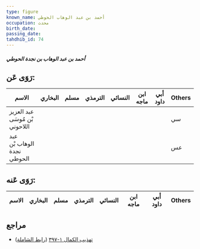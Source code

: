```yaml
---
type: figure
known_name: أحمد بن عبد الوهاب الحوطي
occupation: محدث
birth_date:
passing_date:
tahdhib_id: 74
---
```

##### أحمد بن عبد الوهاب بن نجدة الحوطي

## رَوَى عَن:
| الاسم                          | البخاري | مسلم | الترمذي | النسائي | ابن ماجه | أبي داود | Others |
| ------------------------------ | ------- | ---- | ------- | ------- | -------- | -------- | ------ |
| عبد العزيز بْن مُوسَى اللاحوني |         |      |         |         |          |          | سي     |
| عبد الوهاب بْن نجدة الحوطي     |         |      |         |         |          |          | عس     |
## رَوَى عَنه:
| الاسم | البخاري | مسلم | الترمذي | النسائي | ابن ماجه | أبي داود | Others |
| ----- | ------- | ---- | ------- | ------- | -------- | -------- | ------ |
## مراجع
- [تهذيب الكمال ١-٣٩٧](obsidian://open?vault=Tahdhib-al-Kamal&file=Figures/٧٤-أحمد%20بن%20عبد%20الوهاب%20بن%20نجدة%20الحوطي) ([رابط الشاملة](https://shamela.ws/book/3722/396))